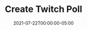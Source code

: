 ---
layout: ext_single
title: Create Twitch Poll
desc: Create a new poll with a simple chat command or button
category: twitch
date: '2021-07-22T00:00:00-05:00'
permalink: extensions/twitch/:slug
download_url: https://christinak.itch.io/lioranboard-create-twitch-poll
developer_name: Christina K.
developer_url: https://christinak.itch.io
icon_local: create_poll.png 
version: 1.0
sammi_version: 1.42 
platform: Twitch
overview: |
    **Create a new poll with a chat command**  
    Create a new poll by simply typing `!poll What game should I play next? /Dark Souls /Sekiro`

    **Your viewers can redeem Poll Create reward to create their own poll**  
    Channel Point Redeem message example:  `What game should Melonax play next? /Dark Souls /Sekiro /Bloodborne`

    You or your viewers can add `/time 60` to set their own duration or leave it at default value. You can set up bits and channel points votes as well. 

    **You or your viewers can start a default poll**  
    Is there a question you often ask your viewers? Make your own default polls and simply press one button in SAMMI or type `!poll default` (or any other keyword you choose) in chat to quickly start the poll!

    **End the poll**  
    You can press a button or type `!poll end` to end your currently running poll. (This works only if you created the poll with the same extension. )
setup: |
    1. Install the extension. You can follow the [Extension Install Guide](https://sammi.solutions/extensions/install).
    2. The buttons **Create Poll** and C**reate Default Poll** accept chat triggers from broadcaster/mods and also channel points redeems. Feel free to modify them for you own needs!

    **Important note**  
    Your linked Twitch account's token in SAMMI must have View & Edit Polls scope. You can press Unlink account and then link it again with the scope checked.
testers: Melonax
privacy_collect: false
---